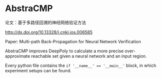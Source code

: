 # AbstraCMP

论文：基于多路径回溯的神经网络验证方法

http://dx.doi.org/10.13328/j.cnki.jos.006585

Paper: Multi-path Back-Propagation for Neural Network Verification

AbstraCMP improves DeepPoly to calculate a more precise over-approximate reachable set given a neural network and an input region.

Every python file contains the `if '__name__' == '__main__'` block, in which experiment setups can be found.
